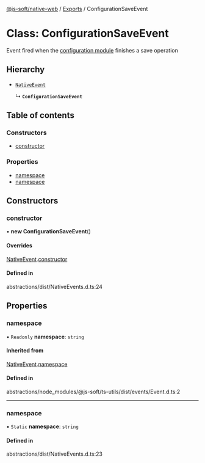 [@js-soft/native-web](../README.md) / [Exports](../modules.md) / ConfigurationSaveEvent

# Class: ConfigurationSaveEvent

Event fired when the [configuration module](./INativeConfigAccess.md) finishes a save operation

## Hierarchy

- [`NativeEvent`](NativeEvent.md)

  ↳ **`ConfigurationSaveEvent`**

## Table of contents

### Constructors

- [constructor](ConfigurationSaveEvent.md#constructor)

### Properties

- [namespace](ConfigurationSaveEvent.md#namespace)
- [namespace](ConfigurationSaveEvent.md#namespace)

## Constructors

### constructor

• **new ConfigurationSaveEvent**()

#### Overrides

[NativeEvent](NativeEvent.md).[constructor](NativeEvent.md#constructor)

#### Defined in

abstractions/dist/NativeEvents.d.ts:24

## Properties

### namespace

• `Readonly` **namespace**: `string`

#### Inherited from

[NativeEvent](NativeEvent.md).[namespace](NativeEvent.md#namespace)

#### Defined in

abstractions/node_modules/@js-soft/ts-utils/dist/events/Event.d.ts:2

___

### namespace

▪ `Static` **namespace**: `string`

#### Defined in

abstractions/dist/NativeEvents.d.ts:23

